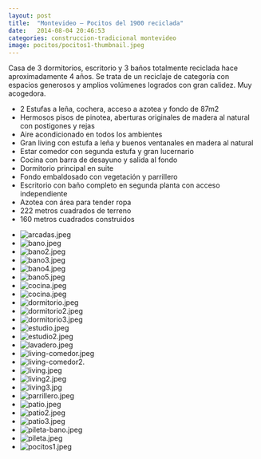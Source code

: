 ```yaml
---
layout: post
title:  "Montevideo – Pocitos del 1900 reciclada"
date:   2014-08-04 20:46:53
categories: construccion-tradicional montevideo
image: pocitos/pocitos1-thumbnail.jpeg
---
```


Casa de 3 dormitorios, escritorio y 3 baños totalmente reciclada hace aproximadamente 4 años.
Se trata de un reciclaje de categoría con espacios generosos y amplios volúmenes logrados con gran calidez. Muy acogedora.

* 2 Estufas a leña, cochera, acceso a azotea y fondo de 87m2
* Hermosos pisos de pinotea, aberturas originales de madera al natural con postigones y rejas
* Aire acondicionado en todos los ambientes
* Gran living con estufa a leña y buenos ventanales en madera al natural
* Estar comedor con segunda estufa y gran lucernario
* Cocina con barra de desayuno y salida al fondo
* Dormitorio principal en suite
* Fondo embaldosado con vegetación y parrillero
* Escritorio con baño completo en segunda planta con acceso independiente
* Azotea con área para tender ropa
* 222 metros cuadrados de terreno
* 160 metros cuadrados construidos

<ul class="unstyled">
	<li><img src="{{ site.baseurl }}/images/content/posts/pocitos/arcadas.jpeg" alt="arcadas.jpeg"></li>
	<li><img src="{{ site.baseurl }}/images/content/posts/pocitos/bano.jpeg" alt="bano.jpeg"></li>
	<li><img src="{{ site.baseurl }}/images/content/posts/pocitos/bano2.jpeg" alt="bano2.jpeg"></li>
	<li><img src="{{ site.baseurl }}/images/content/posts/pocitos/bano3.jpeg" alt="bano3.jpeg"></li>
	<li><img src="{{ site.baseurl }}/images/content/posts/pocitos/bano4.jpeg" alt="bano4.jpeg"></li>
	<li><img src="{{ site.baseurl }}/images/content/posts/pocitos/bano5.jpeg" alt="bano5.jpeg"></li>
	<li><img src="{{ site.baseurl }}/images/content/posts/pocitos/cocina.jpeg" alt="cocina.jpeg"></li>
	<li><img src="{{ site.baseurl }}/images/content/posts/pocitos/cocina.jpeg" alt="cocina.jpeg"></li>
	<li><img src="{{ site.baseurl }}/images/content/posts/pocitos/dormitorio.jpeg" alt="dormitorio.jpeg"></li>
	<li><img src="{{ site.baseurl }}/images/content/posts/pocitos/dormitorio2.jpeg" alt="dormitorio2.jpeg"></li>
	<li><img src="{{ site.baseurl }}/images/content/posts/pocitos/dormitorio3.jpeg" alt="dormitorio3.jpeg"></li>
	<li><img src="{{ site.baseurl }}/images/content/posts/pocitos/estudio.jpeg" alt="estudio.jpeg"></li>
	<li><img src="{{ site.baseurl }}/images/content/posts/pocitos/estudio2.jpeg" alt="estudio2.jpeg"></li>
	<li><img src="{{ site.baseurl }}/images/content/posts/pocitos/lavadero.jpeg" alt="lavadero.jpeg"></li>
	<li><img src="{{ site.baseurl }}/images/content/posts/pocitos/living-comedor.jpeg" alt="living-comedor.jpeg"></li>
	<li><img src="{{ site.baseurl }}/images/content/posts/pocitos/living-comedor2.jpeg" alt="living-comedor2."></li>
	<li><img src="{{ site.baseurl }}/images/content/posts/pocitos/living.jpeg" alt="living.jpeg"></li>
	<li><img src="{{ site.baseurl }}/images/content/posts/pocitos/living2.jpeg" alt="living2.jpeg"></li>
	<li><img src="{{ site.baseurl }}/images/content/posts/pocitos/living3.jpg" alt="living3.jpg"></li>
	<li><img src="{{ site.baseurl }}/images/content/posts/pocitos/parrillero.jpeg" alt="parrillero.jpeg"></li>
	<li><img src="{{ site.baseurl }}/images/content/posts/pocitos/patio.jpeg" alt="patio.jpeg"></li>
	<li><img src="{{ site.baseurl }}/images/content/posts/pocitos/patio2.jpeg" alt="patio2.jpeg"></li>
	<li><img src="{{ site.baseurl }}/images/content/posts/pocitos/patio3.jpeg" alt="patio3.jpeg"></li>
	<li><img src="{{ site.baseurl }}/images/content/posts/pocitos/pileta-bano.jpeg" alt="pileta-bano.jpeg"></li>
	<li><img src="{{ site.baseurl }}/images/content/posts/pocitos/pileta.jpeg" alt="pileta.jpeg"></li>
	<li><img src="{{ site.baseurl }}/images/content/posts/pocitos/pocitos1.jpeg" alt="pocitos1.jpeg"></li>
</ul>